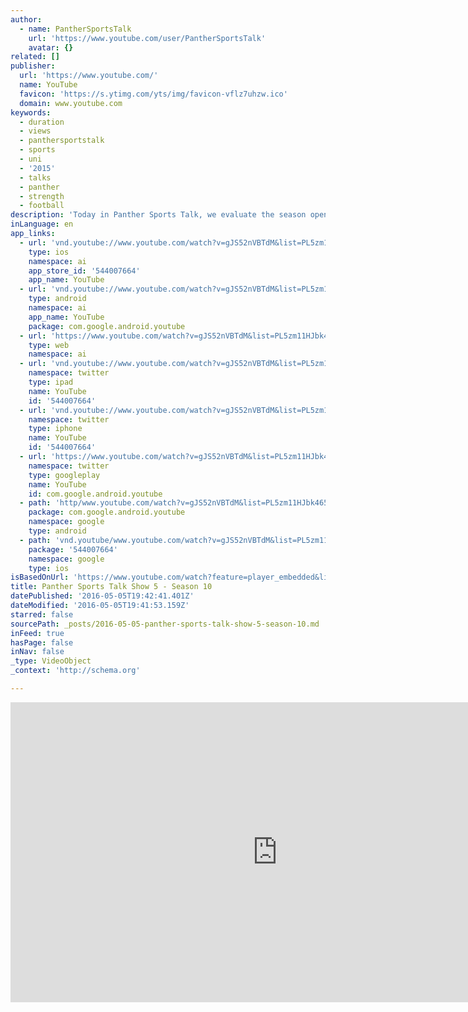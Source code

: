 ```yaml
---
author:
  - name: PantherSportsTalk
    url: 'https://www.youtube.com/user/PantherSportsTalk'
    avatar: {}
related: []
publisher:
  url: 'https://www.youtube.com/'
  name: YouTube
  favicon: 'https://s.ytimg.com/yts/img/favicon-vflz7uhzw.ico'
  domain: www.youtube.com
keywords:
  - duration
  - views
  - panthersportstalk
  - sports
  - uni
  - '2015'
  - talks
  - panther
  - strength
  - football
description: 'Today in Panther Sports Talk, we evaluate the season opening loss at Iowa State with Coach Farley and look ahead at the 7th ranked team coming to the UNI-Dome Saturday afternoon. We find out how Tanya Warren won a gold medal this summer.'
inLanguage: en
app_links:
  - url: 'vnd.youtube://www.youtube.com/watch?v=gJS52nVBTdM&list=PL5zm11HJbk4655olBxkRoCkTPttUSWQkI&feature=applinks'
    type: ios
    namespace: ai
    app_store_id: '544007664'
    app_name: YouTube
  - url: 'vnd.youtube://www.youtube.com/watch?v=gJS52nVBTdM&list=PL5zm11HJbk4655olBxkRoCkTPttUSWQkI&feature=applinks'
    type: android
    namespace: ai
    app_name: YouTube
    package: com.google.android.youtube
  - url: 'https://www.youtube.com/watch?v=gJS52nVBTdM&list=PL5zm11HJbk4655olBxkRoCkTPttUSWQkI&feature=applinks'
    type: web
    namespace: ai
  - url: 'vnd.youtube://www.youtube.com/watch?v=gJS52nVBTdM&list=PL5zm11HJbk4655olBxkRoCkTPttUSWQkI&feature=applinks'
    namespace: twitter
    type: ipad
    name: YouTube
    id: '544007664'
  - url: 'vnd.youtube://www.youtube.com/watch?v=gJS52nVBTdM&list=PL5zm11HJbk4655olBxkRoCkTPttUSWQkI&feature=applinks'
    namespace: twitter
    type: iphone
    name: YouTube
    id: '544007664'
  - url: 'https://www.youtube.com/watch?v=gJS52nVBTdM&list=PL5zm11HJbk4655olBxkRoCkTPttUSWQkI'
    namespace: twitter
    type: googleplay
    name: YouTube
    id: com.google.android.youtube
  - path: 'http/www.youtube.com/watch?v=gJS52nVBTdM&list=PL5zm11HJbk4655olBxkRoCkTPttUSWQkI'
    package: com.google.android.youtube
    namespace: google
    type: android
  - path: 'vnd.youtube/www.youtube.com/watch?v=gJS52nVBTdM&list=PL5zm11HJbk4655olBxkRoCkTPttUSWQkI'
    package: '544007664'
    namespace: google
    type: ios
isBasedOnUrl: 'https://www.youtube.com/watch?feature=player_embedded&list=PL5zm11HJbk4655olBxkRoCkTPttUSWQkI&v=gJS52nVBTdM'
title: Panther Sports Talk Show 5 - Season 10
datePublished: '2016-05-05T19:42:41.401Z'
dateModified: '2016-05-05T19:41:53.159Z'
starred: false
sourcePath: _posts/2016-05-05-panther-sports-talk-show-5-season-10.md
inFeed: true
hasPage: false
inNav: false
_type: VideoObject
_context: 'http://schema.org'

---
```

<iframe src="https://cdn.embedly.com/widgets/media.html?src=https%3A%2F%2Fwww.youtube.com%2Fembed%2Fvideoseries%3Flist%3DPL5zm11HJbk4655olBxkRoCkTPttUSWQkI&amp;url=https%3A%2F%2Fwww.youtube.com%2Fwatch%3Ffeature%3Dplayer_embedded%26list%3DPL5zm11HJbk4655olBxkRoCkTPttUSWQkI%26v%3DgJS52nVBTdM&amp;image=https%3A%2F%2Fi.ytimg.com%2Fvi%2FgJS52nVBTdM%2Fhqdefault.jpg&amp;key=b7d04c9b404c499eba89ee7072e1c4f7&amp;type=text%2Fhtml&amp;schema=youtube" width="854" height="480" scrolling="no" frameborder="0" allowfullscreen="" style=""></iframe>